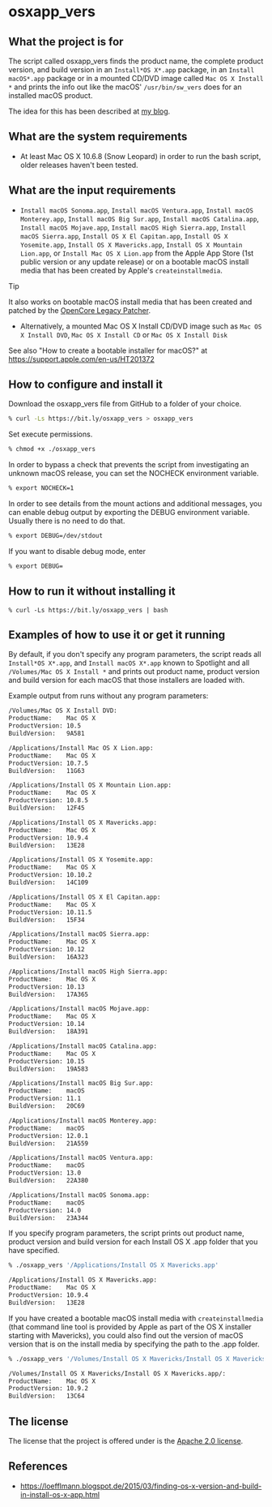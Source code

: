 osxapp_vers
===========

What the project is for
-----------------------
The script called osxapp_vers finds the product name, the complete product version, and build version in an `Install*OS X*.app` package, in an `Install macOS*.app` package or in a mounted CD/DVD image called `Mac OS X Install *` and prints the info out like the macOS' `/usr/bin/sw_vers` does for an installed macOS product.

The idea for this has been described at [my blog](https://loefflmann.blogspot.de/2015/03/finding-os-x-version-and-build-in-install-os-x-app.html).


What are the system requirements
--------------------------------
* At least Mac OS X 10.6.8 (Snow Leopard) in order to run the bash script, older releases haven't been tested.


What are the input requirements
-------------------------------
* `Install macOS Sonoma.app`, `Install macOS Ventura.app`, `Install macOS Monterey.app`, `Install macOS Big Sur.app`, `Install macOS Catalina.app`, `Install macOS Mojave.app`, `Install macOS High Sierra.app`, `Install macOS Sierra.app`, `Install OS X El Capitan.app`, `Install OS X Yosemite.app`, `Install OS X Mavericks.app`, `Install OS X Mountain Lion.app`, or `Install Mac OS X Lion.app` from the Apple App Store (1st public version or any update release) or on a bootable macOS install media that has been created by Apple's `createinstallmedia`.
> [!TIP]
> It also works on bootable macOS install media that has been created and patched by the [OpenCore Legacy Patcher](https://dortania.github.io/OpenCore-Legacy-Patcher/).
* Alternatively, a mounted Mac OS X Install CD/DVD image such as `Mac OS X Install DVD`, `Mac OS X Install CD` or `Mac OS X Install Disk`

See also "How to create a bootable installer for macOS?" at https://support.apple.com/en-us/HT201372


How to configure and install it
-------------------------------
Download the osxapp_vers file from GitHub to a folder of your choice.

```bash
% curl -Ls https://bit.ly/osxapp_vers > osxapp_vers
```

Set execute permissions.

```bash
% chmod +x ./osxapp_vers
```

In order to bypass a check that prevents the script from investigating an unknown macOS release, you can set the NOCHECK environment variable.

```bash
% export NOCHECK=1
```

In order to see details from the mount actions and additional messages, you can enable debug output by exporting the DEBUG environment variable. Usually there is no need to do that.

```bash
% export DEBUG=/dev/stdout
```
 
If you want to disable debug mode, enter

```bash
% export DEBUG=
```


How to run it without installing it
-----------------------------------
```
% curl -Ls https://bit.ly/osxapp_vers | bash
```


Examples of how to use it or get it running
-------------------------------------------
By default, if you don't specify any program parameters, the script reads all `Install*OS X*.app`, and `Install macOS X*.app` known to Spotlight and all `/Volumes/Mac OS X Install *` and prints out product name, product version and build version for each macOS that those installers are loaded with.

Example output from runs without any program parameters:

```bash
/Volumes/Mac OS X Install DVD:
ProductName:    Mac OS X
ProductVersion: 10.5
BuildVersion:   9A581

/Applications/Install Mac OS X Lion.app:
ProductName:    Mac OS X
ProductVersion: 10.7.5
BuildVersion:   11G63

/Applications/Install OS X Mountain Lion.app:
ProductName:    Mac OS X
ProductVersion: 10.8.5
BuildVersion:   12F45

/Applications/Install OS X Mavericks.app:
ProductName:    Mac OS X
ProductVersion: 10.9.4
BuildVersion:   13E28

/Applications/Install OS X Yosemite.app:
ProductName:    Mac OS X
ProductVersion: 10.10.2
BuildVersion:   14C109

/Applications/Install OS X El Capitan.app:
ProductName:    Mac OS X
ProductVersion:	10.11.5
BuildVersion:   15F34

/Applications/Install macOS Sierra.app:
ProductName:    Mac OS X
ProductVersion:	10.12
BuildVersion:   16A323

/Applications/Install macOS High Sierra.app:
ProductName:	Mac OS X
ProductVersion:	10.13
BuildVersion:	17A365

/Applications/Install macOS Mojave.app:
ProductName:	Mac OS X
ProductVersion:	10.14
BuildVersion:	18A391

/Applications/Install macOS Catalina.app:
ProductName:	Mac OS X
ProductVersion:	10.15
BuildVersion:	19A583

/Applications/Install macOS Big Sur.app:
ProductName:	macOS
ProductVersion:	11.1
BuildVersion:	20C69

/Applications/Install macOS Monterey.app:
ProductName:	macOS
ProductVersion:	12.0.1
BuildVersion:	21A559

/Applications/Install macOS Ventura.app:
ProductName:	macOS
ProductVersion:	13.0
BuildVersion:	22A380

/Applications/Install macOS Sonoma.app:
ProductName:	macOS
ProductVersion:	14.0
BuildVersion:	23A344
```

If you specify program parameters, the script prints out product name, product version and build version for each Install OS X .app folder that you have specified.

```bash
% ./osxapp_vers '/Applications/Install OS X Mavericks.app'

/Applications/Install OS X Mavericks.app:
ProductName:    Mac OS X
ProductVersion: 10.9.4
BuildVersion:   13E28
```

If you have created a bootable macOS install media with `createinstallmedia` (that command line tool is provided by Apple as part of the OS X installer starting with Mavericks), you could also find out the version of macOS version that is on the install media by specifying the path to the .app folder.

```bash
% ./osxapp_vers '/Volumes/Install OS X Mavericks/Install OS X Mavericks.app/'

/Volumes/Install OS X Mavericks/Install OS X Mavericks.app/:
ProductName:    Mac OS X
ProductVersion: 10.9.2
BuildVersion:   13C64
```


The license
-----------
The license that the project is offered under is the [Apache 2.0 license](http://choosealicense.com/licenses/apache-2.0/).


References
----------
* https://loefflmann.blogspot.de/2015/03/finding-os-x-version-and-build-in-install-os-x-app.html
